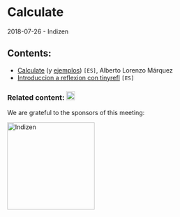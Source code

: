 # Calculate
2018-07-26 - Indizen

## Contents:
- [Calculate](https://newlawrence.github.io/Talks/180726_calculate/calculate.slides.html#/) (y [ejemplos](https://mybinder.org/v2/gh/newlawrence/Talks/calculate?filepath=180726_calculate%2Fexamples)) `[ES]`, Alberto Lorenzo Márquez
- [Introduccion a reflexion con tinyrefl](https://drive.google.com/open?id=1ED2WgRDmbQi8YHqUp4_aQuOaKv4qHtUkGEq7U05uApE) `[ES]`

### Related content: [<img src="../assets/brand-logos/meetup.svg" alt="meetup" height="20"/>](https://www.meetup.com/es-ES/Madrid-C-Cpp/events/252032286/)

We are grateful to the sponsors of this meeting:  

[<img src="../assets/sponsor-logos/indizen.png" alt="Indizen" width="200"/>](https://indizen.com/)
